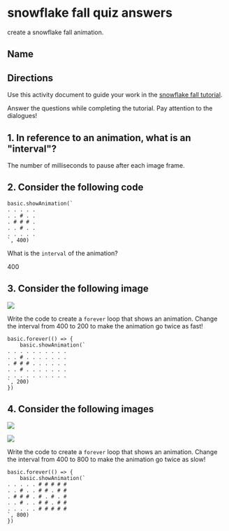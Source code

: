 # snowflake fall quiz answers

create a snowflake fall animation.

## Name

## Directions

Use this activity document to guide your work in the [snowflake fall tutorial](/microbit/lessons/snowflake-fall/tutorial).

Answer the questions while completing the tutorial. Pay attention to the dialogues!

## 1. In reference to an animation, what is an "interval"?

The number of milliseconds to pause after each image frame.

## 2. Consider the following code

```
basic.showAnimation(`
. . . . .
. . # . .
. # # # .
. . # . .
. . . . .
`, 400)
```

What is the `interval` of the animation?

400

## 3. Consider the following image

![](/static/mb/lessons/snowflake-fall-0.png)

Write the code to create a `forever` loop that shows an animation. Change the interval from 400 to 200 to make the animation go twice as fast!

```
basic.forever(() => {
    basic.showAnimation(`
. . . . . . . . . .
. . # . . . . . . .
. # # # . . . . . .
. . # . . . . . . .
. . . . . . . . . .
`, 200)
})
```

## 4. Consider the following images

![](/static/mb/lessons/snowflake-fall-1.png)

![](/static/mb/lessons/snowflake-fall-2.png)

Write the code to create a `forever` loop that shows an animation. Change the interval from 400 to 800 to make the animation go twice as slow!

```
basic.forever(() => {
    basic.showAnimation(`
. . . . . # # # # #
. . # . . # # . # #
. # # # . # . # . #
. . # . . # # . # #
. . . . . # # # # #
`, 800)
})
```

